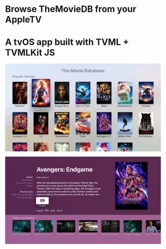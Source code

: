 # Browse TheMovieDB from your AppleTV
# A tvOS app built with TVML + TVMLKit JS

![Screenshot](https://github.com/alingorgan/TheMovieBrowser-TV/blob/master/screenshots/resultsScreen.png)

![Screenshot](https://github.com/alingorgan/TheMovieBrowser-TV/blob/master/screenshots/movieDetailsScreen.png)
